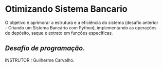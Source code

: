 # Otimizando Sistema Bancario
O objetivo é aprimorar a estrutura e a eficiência do sistema 
(desafio anterior - Criando um Sistema Bancário com Python), 
implementando as operações de depósito, saque e extrato em 
funções específicas. 

## _Desafio de programação_.
INSTRUTOR : Guilherme Carvalho.
